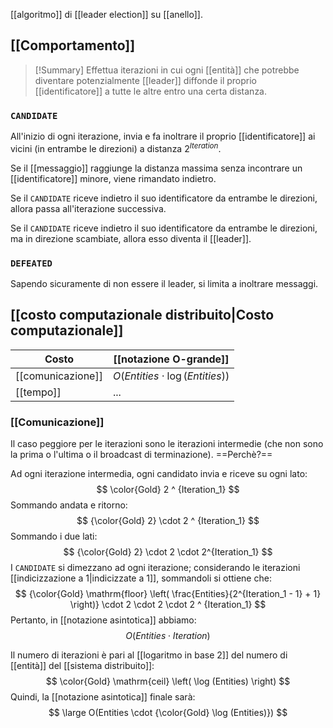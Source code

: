 [[algoritmo]] di [[leader election]] su [[anello]].

## [[Comportamento]]

> [!Summary]
> Effettua iterazioni in cui ogni [[entità]] che potrebbe diventare potenzialmente [[leader]] diffonde il proprio [[identificatore]] a tutte le altre entro una certa distanza.

### `CANDIDATE`

All'inizio di ogni iterazione, invia e fa inoltrare il proprio [[identificatore]] ai vicini (in entrambe le direzioni) a distanza $2^{Iteration}$.

Se il [[messaggio]] raggiunge la distanza massima senza incontrare un [[identificatore]] minore, viene rimandato indietro.

Se il `CANDIDATE` riceve indietro il suo identificatore da entrambe le direzioni, allora passa all'iterazione successiva.

Se il `CANDIDATE` riceve indietro il suo identificatore da entrambe le direzioni, ma in direzione scambiate, allora esso diventa il [[leader]].

### `DEFEATED`

Sapendo sicuramente di non essere il leader, si limita a inoltrare messaggi.

## [[costo computazionale distribuito|Costo computazionale]]

| Costo | [[notazione O-grande]] | 
|-|-|
| [[comunicazione]] | $O(Entities \cdot \log (Entities))$ |
| [[tempo]] | ... |

### [[Comunicazione]]

Il caso peggiore per le iterazioni sono le iterazioni intermedie (che non sono la prima o l'ultima o il broadcast di terminazione). ==Perchè?==

Ad ogni iterazione intermedia, ogni candidato invia e riceve su ogni lato:
$$
\color{Gold} 2 ^ {Iteration_1}
$$
Sommando andata e ritorno:
$$
{\color{Gold} 2} \cdot 2 ^ {Iteration_1}
$$
Sommando i due lati:
$$
{\color{Gold} 2} \cdot 2 \cdot 2^{Iteration_1}
$$
I `CANDIDATE` si dimezzano ad ogni iterazione; considerando le iterazioni [[indicizzazione a 1|indicizzate a 1]], sommandoli si ottiene che:
$$
{\color{Gold} \mathrm{floor} \left(
\frac{Entities}{2^{Iteration_1 - 1} + 1}
\right)}
\cdot 2 \cdot 2 \cdot 2 ^ {Iteration_1}
$$
Pertanto, in [[notazione asintotica]] abbiamo:
$$
O(Entities \cdot Iteration)
$$

Il numero di iterazioni è pari al [[logaritmo in base 2]] del numero di [[entità]] del [[sistema distribuito]]:
$$
\color{Gold} \mathrm{ceil} \left(
	\log (Entities)
\right)
$$
Quindi, la [[notazione asintotica]] finale sarà:
$$
\large O(Entities \cdot {\color{Gold} \log (Entities)})
$$
